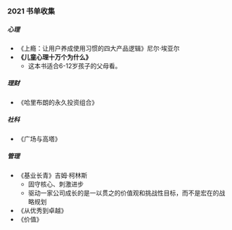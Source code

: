 ### 2021 书单收集

##### 心理

* 《上瘾：让用户养成使用习惯的四大产品逻辑》尼尔·埃亚尔
* **《儿童心理十万个为什么》**
  * 这本书适合6-12岁孩子的父母看。

##### 理财

* 《哈里布朗的永久投资组合》

#####  社科

* 《广场与高塔》

##### 管理

* 《基业长青》吉姆·柯林斯
  * 固守核心、刺激进步
  * 驱动一家公司成长的是一以贯之的价值观和挑战性目标，而不是宏在的战略规划
* 《从优秀到卓越》
* 《价值》